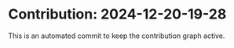 # Contribution: 2024-12-20-19-28
This is an automated commit to keep the contribution graph active.
